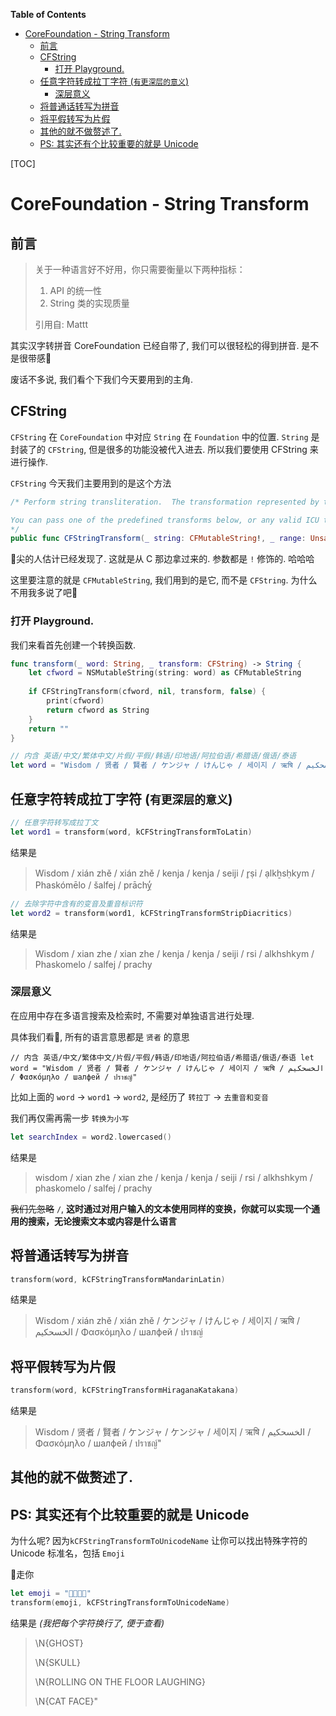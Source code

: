 <!-- START doctoc generated TOC please keep comment here to allow auto update -->
<!-- DON'T EDIT THIS SECTION, INSTEAD RE-RUN doctoc TO UPDATE -->
**Table of Contents**

- [CoreFoundation - String Transform](#corefoundation---string-transform)
  - [前言](#%E5%89%8D%E8%A8%80)
  - [CFString](#cfstring)
    - [打开 Playground.](#%E6%89%93%E5%BC%80-playground)
  - [任意字符转成拉丁字符 (`有更深层的意义`)](#%E4%BB%BB%E6%84%8F%E5%AD%97%E7%AC%A6%E8%BD%AC%E6%88%90%E6%8B%89%E4%B8%81%E5%AD%97%E7%AC%A6-%E6%9C%89%E6%9B%B4%E6%B7%B1%E5%B1%82%E7%9A%84%E6%84%8F%E4%B9%89)
    - [深层意义](#%E6%B7%B1%E5%B1%82%E6%84%8F%E4%B9%89)
  - [将普通话转写为拼音](#%E5%B0%86%E6%99%AE%E9%80%9A%E8%AF%9D%E8%BD%AC%E5%86%99%E4%B8%BA%E6%8B%BC%E9%9F%B3)
  - [将平假转写为片假](#%E5%B0%86%E5%B9%B3%E5%81%87%E8%BD%AC%E5%86%99%E4%B8%BA%E7%89%87%E5%81%87)
  - [其他的就不做赘述了.](#%E5%85%B6%E4%BB%96%E7%9A%84%E5%B0%B1%E4%B8%8D%E5%81%9A%E8%B5%98%E8%BF%B0%E4%BA%86)
  - [PS: 其实还有个比较重要的就是 Unicode](#ps-%E5%85%B6%E5%AE%9E%E8%BF%98%E6%9C%89%E4%B8%AA%E6%AF%94%E8%BE%83%E9%87%8D%E8%A6%81%E7%9A%84%E5%B0%B1%E6%98%AF-unicode)

<!-- END doctoc generated TOC please keep comment here to allow auto update -->

[TOC]

# CoreFoundation - String Transform

## 前言

> 关于一种语言好不好用，你只需要衡量以下两种指标：
>
> 1. API 的统一性
> 2. String 类的实现质量
>
>
>
> 引用自: Mattt

其实汉字转拼音 CoreFoundation 已经自带了, 我们可以很轻松的得到拼音. 是不是很带感👻 

废话不多说, 我们看个下我们今天要用到的主角.

## CFString

`CFString` 在 `CoreFoundation` 中对应 `String` 在 `Foundation` 中的位置. `String` 是封装了的 `CFString`, 但是很多的功能没被代入进去. 所以我们要使用 CFString 来进行操作.

`CFString` 今天我们主要用到的是这个方法

```swift
/* Perform string transliteration.  The transformation represented by transform is applied to the given range of string, modifying it in place. Only the specified range will be modified, but the transform may look at portions of the string outside that range for context. NULL range pointer causes the whole string to be transformed. On return, range is modified to reflect the new range corresponding to the original range. reverse indicates that the inverse transform should be used instead, if it exists. If the transform is successful, true is returned; if unsuccessful, false. Reasons for the transform being unsuccessful include an invalid transform identifier, or attempting to reverse an irreversible transform.

You can pass one of the predefined transforms below, or any valid ICU transform ID as defined in the ICU User Guide. Note that we do not support arbitrary set of ICU transform rules.
*/
public func CFStringTransform(_ string: CFMutableString!, _ range: UnsafeMutablePointer<CFRange>!, _ transform: CFString!, _ reverse: Bool) -> Bool
```

👀尖的人估计已经发现了. 这就是从 C 那边拿过来的. 参数都是 `!` 修饰的. 哈哈哈

这里要注意的就是 `CFMutableString`, 我们用到的是它, 而不是 `CFString`. 为什么不用我多说了吧🤣

### 打开 Playground. 

我们来看首先创建一个转换函数.

```swift
func transform(_ word: String, _ transform: CFString) -> String {
    let cfword = NSMutableString(string: word) as CFMutableString
    
    if CFStringTransform(cfword, nil, transform, false) {
        print(cfword)
        return cfword as String
    }
    return ""
}

// 内含 英语/中文/繁体中文/片假/平假/韩语/印地语/阿拉伯语/希腊语/俄语/泰语
let word = "Wisdom / 贤者 / 賢者 / ケンジャ / けんじゃ / 세이지 / ऋषि / الخسحكيم / Φασκόμηλο / шалфей / ปราชญ์"
```

## 任意字符转成拉丁字符 (`有更深层的意义`)

```swift
// 任意字符转写成拉丁文
let word1 = transform(word, kCFStringTransformToLatin)
```

结果是 

> Wisdom / xián zhě / xián zhě / kenja / kenja / seiji / r̥ṣi / ạlkẖsḥkym / Phaskómēlo / šalfej / prāchỵ̒

```swift
// 去除字符中含有的变音及重音标识符
let word2 = transform(word1, kCFStringTransformStripDiacritics)
```

结果是

> Wisdom / xian zhe / xian zhe / kenja / kenja / seiji / rsi / alkhshkym / Phaskomelo / salfej / prachy

### 深层意义

在应用中存在多语言搜索及检索时, 不需要对单独语言进行处理.

具体我们看🌰, 所有的语言意思都是 `贤者` 的意思

`// 内含 英语/中文/繁体中文/片假/平假/韩语/印地语/阿拉伯语/希腊语/俄语/泰语
let word = "Wisdom / 贤者 / 賢者 / ケンジャ / けんじゃ / 세이지 / ऋषि / الخسحكيم / Φασκόμηλο / шалфей / ปราชญ์"`

比如上面的 `word` -> `word1` -> `word2`, 是经历了 `转拉丁` -> `去重音和变音`

我们再仅需再需一步 `转换为小写`

```swift
let searchIndex = word2.lowercased()
```

结果是

> wisdom / xian zhe / xian zhe / kenja / kenja / seiji / rsi / alkhshkym / phaskomelo / salfej / prachy

~~我们先忽略~~ `/`, **这时通过对用户输入的文本使用同样的变换，你就可以实现一个通用的搜索，无论搜索文本或内容是什么语言**

## 将普通话转写为拼音

```swift
transform(word, kCFStringTransformMandarinLatin)
```

结果是

> Wisdom / xián zhě / xián zhě / ケンジャ / けんじゃ / 세이지 / ऋषि / الخسحكيم / Φασκόμηλο / шалфей / ปราชญ์

## 将平假转写为片假

```swift
transform(word, kCFStringTransformHiraganaKatakana)
```

结果是

> Wisdom / 贤者 / 賢者 / ケンジャ / ケンジャ / 세이지 / ऋषि / الخسحكيم / Φασκόμηλο / шалфей / ปราชญ์"

## 其他的就不做赘述了.

## PS: 其实还有个比较重要的就是 Unicode

为什么呢? 因为`kCFStringTransformToUnicodeName` 让你可以找出特殊字符的 Unicode 标准名，包括 `Emoji`

🌰走你

```swift
let emoji = "👻💀🤣🐱"
transform(emoji, kCFStringTransformToUnicodeName)
```

结果是 *(我把每个字符换行了, 便于查看)*

> \\N{GHOST}
>
> \N{SKULL}
>
> \N{ROLLING ON THE FLOOR LAUGHING}
>
> \N{CAT FACE}"

